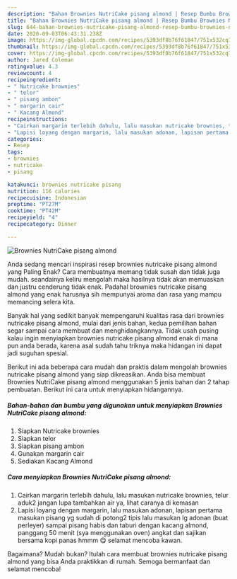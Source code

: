 ```yaml
---
description: "Bahan Brownies NutriCake pisang almond | Resep Bumbu Brownies NutriCake pisang almond Yang Mudah Dan Praktis"
title: "Bahan Brownies NutriCake pisang almond | Resep Bumbu Brownies NutriCake pisang almond Yang Mudah Dan Praktis"
slug: 644-bahan-brownies-nutricake-pisang-almond-resep-bumbu-brownies-nutricake-pisang-almond-yang-mudah-dan-praktis
date: 2020-09-03T06:43:31.238Z
image: https://img-global.cpcdn.com/recipes/5393df8b76f61847/751x532cq70/brownies-nutricake-pisang-almond-foto-resep-utama.jpg
thumbnail: https://img-global.cpcdn.com/recipes/5393df8b76f61847/751x532cq70/brownies-nutricake-pisang-almond-foto-resep-utama.jpg
cover: https://img-global.cpcdn.com/recipes/5393df8b76f61847/751x532cq70/brownies-nutricake-pisang-almond-foto-resep-utama.jpg
author: Jared Coleman
ratingvalue: 4.3
reviewcount: 4
recipeingredient:
- " Nutricake brownies"
- " telor"
- " pisang ambon"
- " margarin cair"
- " Kacang Almond"
recipeinstructions:
- "Cairkan margarin terlebih dahulu, lalu masukan nutricake brownies, telur aduk2 jangan lupa tambahkan air ya, lihat caranya di kemasan"
- "Lapisi loyang dengan margarin, lalu masukan adonan, lapisan pertama masukan pisang yg sudah di potong2 tipis lalu masukan lg adonan (buat perleyer) sampai pisang habis dan taburi dengan kacang almond, panggang 50 menit (sya menggunakan oven) angkat dan sajikan bersama kopi panas hmmm 😋 selamat mencoba kawan."
categories:
- Resep
tags:
- brownies
- nutricake
- pisang

katakunci: brownies nutricake pisang 
nutrition: 116 calories
recipecuisine: Indonesian
preptime: "PT27M"
cooktime: "PT42M"
recipeyield: "4"
recipecategory: Dinner

---
```



![Brownies NutriCake pisang almond](https://img-global.cpcdn.com/recipes/5393df8b76f61847/751x532cq70/brownies-nutricake-pisang-almond-foto-resep-utama.jpg)

Anda sedang mencari inspirasi resep brownies nutricake pisang almond yang Paling Enak? Cara membuatnya memang tidak susah dan tidak juga mudah. seandainya keliru mengolah maka hasilnya tidak akan memuaskan dan justru cenderung tidak enak. Padahal brownies nutricake pisang almond yang enak harusnya sih mempunyai aroma dan rasa yang mampu memancing selera kita.



Banyak hal yang sedikit banyak mempengaruhi kualitas rasa dari brownies nutricake pisang almond, mulai dari jenis bahan, kedua pemilihan bahan segar sampai cara membuat dan menghidangkannya. Tidak usah pusing kalau ingin menyiapkan brownies nutricake pisang almond enak di mana pun anda berada, karena asal sudah tahu triknya maka hidangan ini dapat jadi suguhan spesial.


Berikut ini ada beberapa cara mudah dan praktis dalam mengolah brownies nutricake pisang almond yang siap dikreasikan. Anda bisa membuat Brownies NutriCake pisang almond menggunakan 5 jenis bahan dan 2 tahap pembuatan. Berikut ini cara untuk menyiapkan hidangannya.

<!--inarticleads1-->

##### Bahan-bahan dan bumbu yang digunakan untuk menyiapkan Brownies NutriCake pisang almond:

1. Siapkan  Nutricake brownies
1. Siapkan  telor
1. Siapkan  pisang ambon
1. Gunakan  margarin cair
1. Sediakan  Kacang Almond




<!--inarticleads2-->

##### Cara menyiapkan Brownies NutriCake pisang almond:

1. Cairkan margarin terlebih dahulu, lalu masukan nutricake brownies, telur aduk2 jangan lupa tambahkan air ya, lihat caranya di kemasan
1. Lapisi loyang dengan margarin, lalu masukan adonan, lapisan pertama masukan pisang yg sudah di potong2 tipis lalu masukan lg adonan (buat perleyer) sampai pisang habis dan taburi dengan kacang almond, panggang 50 menit (sya menggunakan oven) angkat dan sajikan bersama kopi panas hmmm 😋 selamat mencoba kawan.




Bagaimana? Mudah bukan? Itulah cara membuat brownies nutricake pisang almond yang bisa Anda praktikkan di rumah. Semoga bermanfaat dan selamat mencoba!
